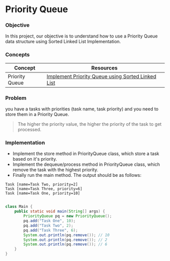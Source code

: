 # Priority Queue

### Objective

In this project, our objective is to understand how to use a Priority Queue data structure using Sorted Linked List Implementation.

### Concepts

|Concept|	Resources|
|-------|----------|
|Priority Queue|[Implement Priority Queue using Sorted Linked List]()|


### Problem

you have a tasks with priorities (task name, task priority) and you need to store them in a Priority Queue.

> The higher the priority value, the higher the priority of the task to get processed.

### Implementation

* Implement the store method in PriorityQueue class, which store a task based on it's priority.
* Implement the dequeue/process method in PriorityQueue class, which remove the task with the highest priority.
* Finally run the main method. The output should be as follows:

```
Task [name=Task Two, priority=2]
Task [name=Task Three, priority=6]
Task [name=Task One, priority=10]

```


```java

class Main {
    public static void main(String[] args) {
        PriorityQueue pq = new PriorityQueue();
        pq.add("Task One", 10);
        pq.add("Task Two", 2);
        pq.add("Task Three", 6);
        System.out.println(pq.remove()); // 10
        System.out.println(pq.remove()); // 2
        System.out.println(pq.remove()); // 6
    }
}


```
